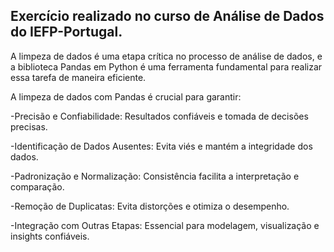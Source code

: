 ## Exercício realizado no curso de Análise de Dados do IEFP-Portugal.


A limpeza de dados é uma etapa crítica no processo de análise de dados, 
e a biblioteca Pandas em Python é uma ferramenta fundamental para realizar essa tarefa de maneira eficiente.


A limpeza de dados com Pandas é crucial para garantir:

-Precisão e Confiabilidade:
Resultados confiáveis e tomada de decisões precisas.

-Identificação de Dados Ausentes:
Evita viés e mantém a integridade dos dados.

-Padronização e Normalização:
Consistência facilita a interpretação e comparação.

-Remoção de Duplicatas:
Evita distorções e otimiza o desempenho.

-Integração com Outras Etapas:
Essencial para modelagem, visualização e insights confiáveis.
